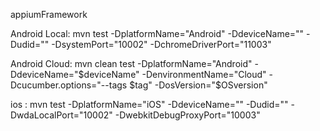 appiumFramework

Android Local: mvn test -DplatformName="Android" -DdeviceName="<DEVICE NAME>" -Dudid="<DEVICE UDID>" -DsystemPort="10002" -DchromeDriverPort="11003"

Android Cloud: mvn clean test -DplatformName="Android" -DdeviceName="$deviceName" -DenvironmentName="Cloud" -Dcucumber.options="--tags $tag" -DosVersion="$OSversion"

ios : mvn test -DplatformName="iOS" -DdeviceName="<DevieName>" -Dudid="<deviceUDID>" -DwdaLocalPort="10002" -DwebkitDebugProxyPort="10003"
